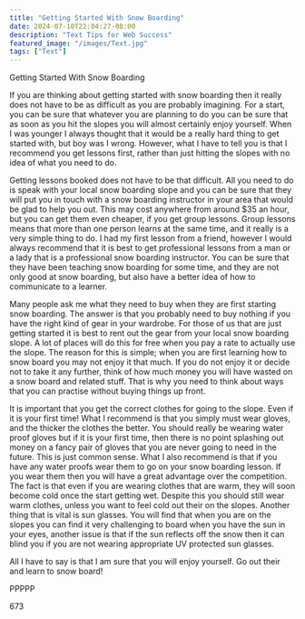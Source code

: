 ```yaml
---
title: "Getting Started With Snow Boarding"
date: 2024-07-10T22:04:27-08:00
description: "Text Tips for Web Success"
featured_image: "/images/Text.jpg"
tags: ["Text"]
---
```


Getting Started With Snow Boarding 

If you are thinking about getting started with snow boarding then it really does not have to be as difficult as you are probably imagining. For a start, you can be sure that whatever you are planning to do you can be sure that as soon as you hit the slopes you will almost certainly enjoy yourself. When I was younger I always thought that it would be a really hard thing to get started with, but boy was I wrong. However, what I have to tell you is that I recommend you get lessons first, rather than just hitting the slopes with no idea of what you need to do.

Getting lessons booked does not have to be that difficult. All you need to do is speak with your local snow boarding slope and you can be sure that they will put you in touch with a snow boarding instructor in your area that would be glad to help you out. This may cost anywhere from around $35 an hour, but you can get them even cheaper, if you get group lessons. Group lessons means that more than one person learns at the same time, and it really is a very simple thing to do. I had my first lesson from a friend, however I would always recommend that it is best to get professional lessons from a man or a lady that is a professional snow boarding instructor. You can be sure that they have been teaching snow boarding for some time, and they are not only good at snow boarding, but also have a better idea of how to communicate to a learner.

Many people ask me what they need to buy when they are first starting snow boarding. The answer is that you probably need to buy nothing if you have the right kind of gear in your wardrobe. For those of us that are just getting started it is best to rent out the gear from your local snow boarding slope. A lot of places will do this for free when you pay a rate to actually use the slope. The reason for this is simple; when you are first learning how to snow board you may not enjoy it that much. If you do not enjoy it or decide not to take it any further, think of how much money you will have wasted on a snow board and related stuff. That is why you need to think about ways that you can practise without buying things up front.

It is important that you get the correct clothes for going to the slope. Even if it is your first time! What I recommend is that you simply must wear gloves, and the thicker the clothes the better. You should really be wearing water proof gloves but if it is your first time, then there is no point splashing out money on a fancy pair of gloves that you are never going to need in the future. This is just common sense. What I also recommend is that if you have any water proofs wear them to go on your snow boarding lesson. If you wear them then you will have a great advantage over the competition. The fact is that even if you are wearing clothes that are warm, they will soon become cold once the start getting wet. Despite this you should still wear warm clothes, unless you want to feel cold out their on the slopes. Another thing that is vital is sun glasses. You will find that when you are on the slopes you can find it very challenging to board when you have the sun in your eyes, another issue is that if the sun reflects off the snow then it can blind you if you are not wearing appropriate UV protected sun glasses.

All I have to say is that I am sure that you will enjoy yourself. Go out their and learn to snow board!

PPPPP

673

